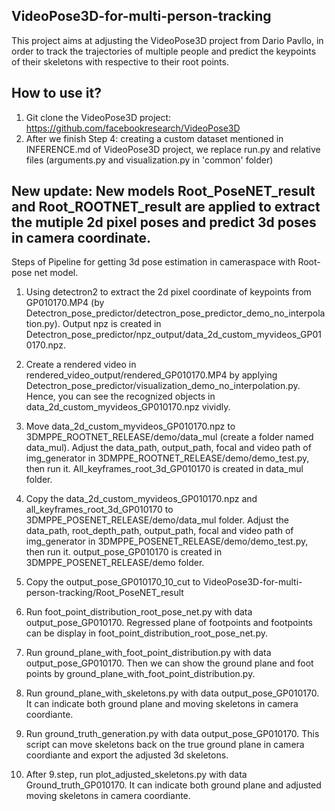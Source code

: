## VideoPose3D-for-multi-person-tracking
This project aims at adjusting the VideoPose3D project from Dario Pavllo, in order to track the trajectories of multiple people and predict the keypoints of their skeletons with respective to their root points.

## How to use it?

1. Git clone the VideoPose3D project:
	https://github.com/facebookresearch/VideoPose3D
2. After we finish Step 4: creating a custom dataset mentioned in INFERENCE.md of VideoPose3D project, we replace run.py and relative files (arguments.py and visualization.py in 'common' folder)


## New update: New models Root_PoseNET_result and Root_ROOTNET_result are applied to extract the mutiple 2d pixel poses and predict 3d poses in camera coordinate.
Steps of Pipeline for getting 3d pose estimation in cameraspace with Root-pose net model. 

1. Using detectron2 to extract the 2d pixel coordinate of keypoints from GP010170.MP4 (by Detectron_pose_predictor/detectron_pose_predictor_demo_no_interpolation.py). Output npz is created in Detectron_pose_predictor/npz_output/data_2d_custom_myvideos_GP010170.npz. 

2. Create a rendered video in rendered_video_output/rendered_GP010170.MP4 by applying Detectron_pose_predictor/visualization_demo_no_interpolation.py. Hence, you can see the recognized objects in data_2d_custom_myvideos_GP010170.npz vividly. 

3. Move data_2d_custom_myvideos_GP010170.npz to 3DMPPE_ROOTNET_RELEASE/demo/data_mul (create a folder named data_mul). Adjust the data_path, output_path, focal and video path of img_generator in 3DMPPE_ROOTNET_RELEASE/demo/demo_test.py, then run it. All_keyframes_root_3d_GP010170 is created in data_mul folder.

4. Copy the data_2d_custom_myvideos_GP010170.npz and all_keyframes_root_3d_GP010170 to 3DMPPE_POSENET_RELEASE/demo/data_mul folder. Adjust the data_path, root_depth_path, output_path, focal and video path of img_generator in 3DMPPE_POSENET_RELEASE/demo/demo_test.py, then run it. output_pose_GP010170 is created in 3DMPPE_POSENET_RELEASE/demo folder. 

5. Copy the output_pose_GP010170_10_cut to VideoPose3D-for-multi-person-tracking/Root_PoseNET_result 

6. Run foot_point_distribution_root_pose_net.py with data output_pose_GP010170. Regressed plane of footpoints and footpoints can be display in foot_point_distribution_root_pose_net.py. 

7. Run ground_plane_with_foot_point_distribution.py with data output_pose_GP010170. Then we can show the ground plane and foot points by  ground_plane_with_foot_point_distribution.py.

8. Run ground_plane_with_skeletons.py with data output_pose_GP010170. It can indicate both ground plane and moving skeletons in camera coordiante.

9. Run ground_truth_generation.py with data output_pose_GP010170. This script can move skeletons back on the true ground plane in camera coordiante and export the adjusted 3d skeletons.

10. After 9.step, run plot_adjusted_skeletons.py with data Ground_truth_GP010170. It can indicate both ground plane and adjusted moving skeletons in camera coordiante.
 


